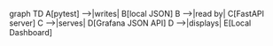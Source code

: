 graph TD
    A[pytest] -->|writes| B[local JSON]
    B -->|read by| C[FastAPI server]
    C -->|serves| D[Grafana JSON API]
    D -->|displays| E[Local Dashboard]
